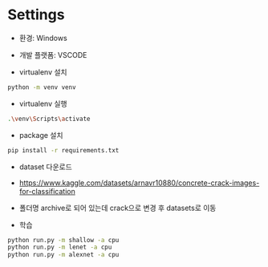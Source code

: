 # Settings

- 환경: Windows
- 개발 플랫폼: VSCODE

- virtualenv 설치

```sh
python -m venv venv
```

- virtualenv 실행

```sh
.\venv\Scripts\activate
```

- package 설치

```sh
pip install -r requirements.txt
```

- dataset 다운로드
- https://www.kaggle.com/datasets/arnavr10880/concrete-crack-images-for-classification
- 폴더명 archive로 되어 있는데 crack으로 변경 후 datasets로 이동

- 학습

```sh
python run.py -m shallow -a cpu
python run.py -m lenet -a cpu
python run.py -m alexnet -a cpu
```
